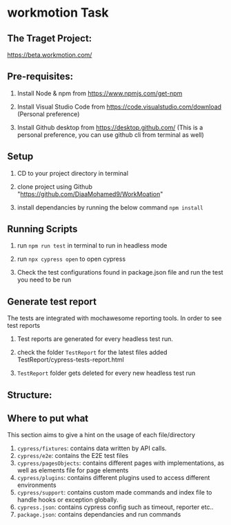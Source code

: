 # workmotion Task

## The Traget Project:

https://beta.workmotion.com/

## Pre-requisites:

1. Install Node & npm from https://www.npmjs.com/get-npm

2. Install Visual Studio Code from https://code.visualstudio.com/download (Personal preference)

3. Install Github desktop from https://desktop.github.com/ (This is a personal preference, you can use github cli from terminal as well)

## Setup

1. CD to your project directory in terminal

2. clone project using Github "https://github.com/DiaaMohamed9/WorkMoation"

3. install dependancies by running the below command
   `npm install`

## Running Scripts

1. run `npm run test` in terminal to run in headless mode

2. run `npx cypress open` to open cypress

3. Check the test configurations found in package.json file and run the test you need to be run

## Generate test report

The tests are integrated with mochawesome reporting tools. In order to see test reports

1. Test reports are generated for every headless test run.

2. check the folder `TestReport` for the latest files added TestReport/cypress-tests-report.html

3. `TestReport` folder gets deleted for every new headless test run

## Structure:

## Where to put what

This section aims to give a hint on the usage of each file/directory

1. `cypress/fixtures`: contains data written by API calls.
2. `cypress/e2e`: contains the E2E test files
3. `cypress/pagesObjects`: contains different pages with implementations, as well as elements file for page elements
4. `cypress/plugins`: contains different plugins used to access different environments
5. `cypress/support`: contains custom made commands and index file to handle hooks or exception globally.
6. `cypress.json`: contains cypress config such as timeout, reporter etc..
7. `package.json`: contains dependancies and run commands
